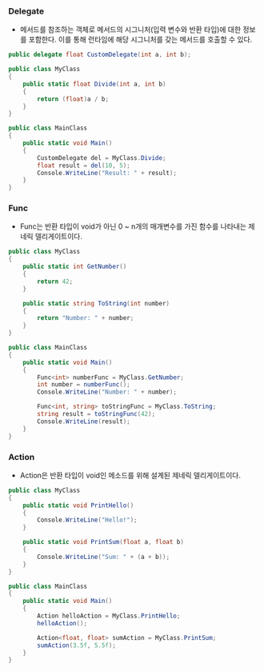 ### Delegate
- 메서드를 참조하는 객체로 메서드의 시그니처(입력 변수와 반환 타입)에 대한 정보를 포함한다. 이를 통해 런타임에 해당 시그니처를 갖는 메서드를 호출할 수 있다.
```csharp
public delegate float CustomDelegate(int a, int b);

public class MyClass
{
    public static float Divide(int a, int b)
    {
        return (float)a / b;
    }
}

public class MainClass
{
    public static void Main()
    {
        CustomDelegate del = MyClass.Divide;
        float result = del(10, 5);
        Console.WriteLine("Result: " + result);
    }
}
```
### Func
- Func는 반환 타입이 void가 아닌 0 ~ n개의 매개변수를 가진 함수를 나타내는 제네릭 델리게이트이다.
```csharp
public class MyClass
{
    public static int GetNumber()
    {
        return 42;
    }

    public static string ToString(int number)
    {
        return "Number: " + number;
    }
}

public class MainClass
{
    public static void Main()
    {
        Func<int> numberFunc = MyClass.GetNumber;
        int number = numberFunc();
        Console.WriteLine("Number: " + number);

        Func<int, string> toStringFunc = MyClass.ToString;
        string result = toStringFunc(42);
        Console.WriteLine(result);
    }
}
```
### Action
- Action은 반환 타입이 void인 메소드를 위해 설계된 제네릭 델리게이트이다. 
```csharp
public class MyClass
{
    public static void PrintHello()
    {
        Console.WriteLine("Hello!");
    }

    public static void PrintSum(float a, float b)
    {
        Console.WriteLine("Sum: " + (a + b));
    }
}

public class MainClass
{
    public static void Main()
    {
        Action helloAction = MyClass.PrintHello;
        helloAction();

        Action<float, float> sumAction = MyClass.PrintSum;
        sumAction(3.5f, 5.5f);
    }
}
```